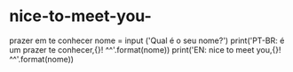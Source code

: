# nice-to-meet-you-
prazer em te conhecer
nome = input ('Qual é o seu nome?')
print('PT-BR: é um prazer te conhecer,{}! ^^'.format(nome))
print('EN: nice to meet you,{}! ^^'.format(nome))
